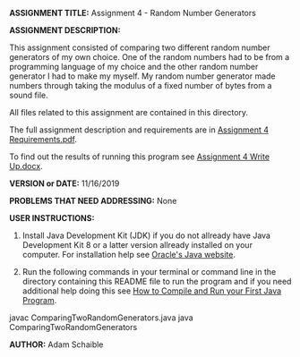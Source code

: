 **ASSIGNMENT TITLE:** Assignment 4 - Random Number Generators

**ASSIGNMENT DESCRIPTION:**

This assignment consisted of comparing two different random number generators of my own choice. One of the random numbers had to be from a programming language of my choice and the other random number generator I had to make my myself. My random number generator made numbers through taking the modulus of a fixed number of bytes from a sound file.

All files related to this assignment are contained in this directory.

The full assignment description and requirements are in [Assignment 4 Requirements.pdf](https://github.com/AdamSchaible/MSU_Denver/blob/master/CS%204050%20Algorithms%20%26%20Algorithm%20Analysis%20(Fall%202019)/Assignment%204%20-Random%20Number%20Generators/Assignment%204%20Requirements.pdf).

To find out the results of running this program see [Assignment 4 Write Up.docx](https://github.com/AdamSchaible/MSU_Denver/blob/master/CS%204050%20Algorithms%20%26%20Algorithm%20Analysis%20(Fall%202019)/Assignment%204%20-Random%20Number%20Generators/Assignment%204%20Write%20Up.docx).

**VERSION or DATE:** 11/16/2019

**PROBLEMS THAT NEED ADDRESSING:** None

**USER INSTRUCTIONS:** 

1) Install Java Development Kit (JDK) if you do not allready have Java Development Kit 8 or a latter version allready installed on your computer. For installation help see [Oracle's Java website](https://www.oracle.com/java/technologies/javase-downloads.html).

2) Run the following commands in your terminal or command line in the directory containing this README file to run the program and if you need additional help doing this see [How to Compile and Run your First Java Program](https://beginnersbook.com/2013/05/first-java-program/).

javac ComparingTwoRandomGenerators.java
java ComparingTwoRandomGenerators

**AUTHOR:** Adam Schaible